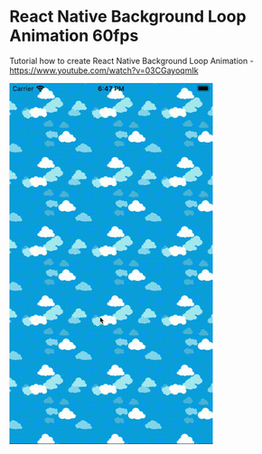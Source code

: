 # React Native Background Loop Animation 60fps

Tutorial how to create React Native Background Loop Animation - https://www.youtube.com/watch?v=03CGayoqmIk

![Demo](docs/loop-animation.gif)
